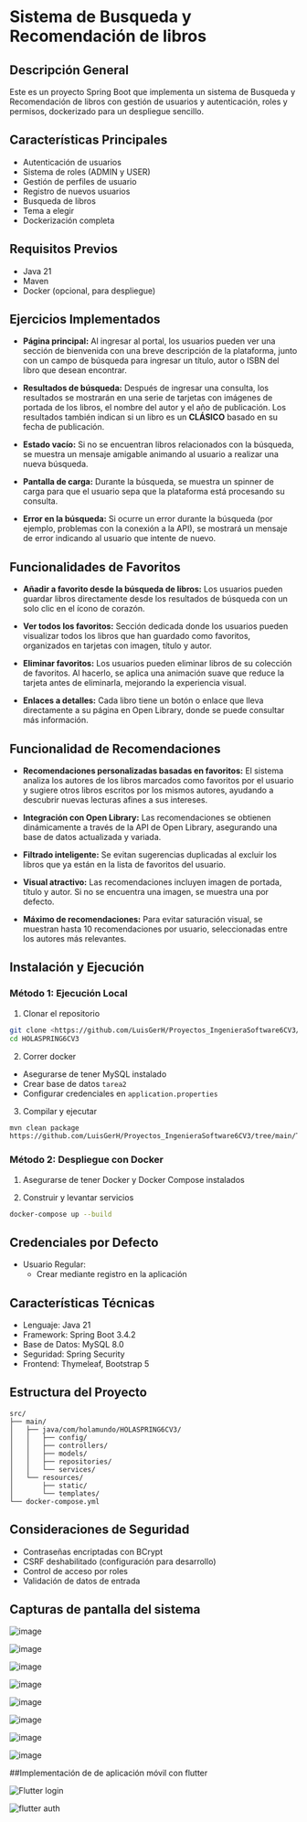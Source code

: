 # Sistema de Busqueda y Recomendación de libros

## Descripción General
Este es un proyecto Spring Boot que implementa un sistema de  Busqueda y Recomendación de libros con gestión de usuarios y autenticación, roles y permisos, dockerizado para un despliegue sencillo.

## Características Principales
- Autenticación de usuarios
- Sistema de roles (ADMIN y USER)
- Gestión de perfiles de usuario
- Registro de nuevos usuarios
- Busqueda de libros
- Tema a elegir
- Dockerización completa

## Requisitos Previos
- Java 21
- Maven
- Docker (opcional, para despliegue)

## Ejercicios Implementados

- **Página principal:** Al ingresar al portal, los usuarios pueden ver una sección de bienvenida con una breve descripción de la plataforma, junto con un campo de búsqueda para ingresar un título, autor o ISBN del libro que desean encontrar.
  
- **Resultados de búsqueda:** Después de ingresar una consulta, los resultados se mostrarán en una serie de tarjetas con imágenes de portada de los libros, el nombre del autor y el año de publicación. Los resultados también indican si un libro es un **CLÁSICO** basado en su fecha de publicación.

- **Estado vacío:** Si no se encuentran libros relacionados con la búsqueda, se muestra un mensaje amigable animando al usuario a realizar una nueva búsqueda.

- **Pantalla de carga:** Durante la búsqueda, se muestra un spinner de carga para que el usuario sepa que la plataforma está procesando su consulta.

- **Error en la búsqueda:** Si ocurre un error durante la búsqueda (por ejemplo, problemas con la conexión a la API), se mostrará un mensaje de error indicando al usuario que intente de nuevo.

## Funcionalidades de Favoritos
 
 - **Añadir a favorito desde la búsqueda de libros:** Los usuarios pueden guardar libros directamente desde los resultados de búsqueda con un solo clic en el ícono de corazón.
 
 - **Ver todos los favoritos:** Sección dedicada donde los usuarios pueden visualizar todos los libros que han guardado como favoritos, organizados en tarjetas con imagen, título y autor.
 
 - **Eliminar favoritos:** Los usuarios pueden eliminar libros de su colección de favoritos. Al hacerlo, se aplica una animación suave que reduce la tarjeta antes de eliminarla, mejorando la experiencia visual.
 
 - **Enlaces a detalles:** Cada libro tiene un botón o enlace que lleva directamente a su página en Open Library, donde se puede consultar más información.

## Funcionalidad de Recomendaciones

- **Recomendaciones personalizadas basadas en favoritos:** El sistema analiza los autores de los libros marcados como favoritos por el usuario y sugiere otros libros escritos por los mismos autores, ayudando a descubrir nuevas lecturas afines a sus intereses.

- **Integración con Open Library:** Las recomendaciones se obtienen dinámicamente a través de la API de Open Library, asegurando una base de datos actualizada y variada.

- **Filtrado inteligente:** Se evitan sugerencias duplicadas al excluir los libros que ya están en la lista de favoritos del usuario.

- **Visual atractivo:** Las recomendaciones incluyen imagen de portada, título y autor. Si no se encuentra una imagen, se muestra una por defecto.

- **Máximo de recomendaciones:** Para evitar saturación visual, se muestran hasta 10 recomendaciones por usuario, seleccionadas entre los autores más relevantes.

## Instalación y Ejecución

### Método 1: Ejecución Local
1. Clonar el repositorio
```bash
git clone <https://github.com/LuisGerH/Proyectos_IngenieraSoftware6CV3/tree/main/Tarea3>
cd HOLASPRING6CV3
```

2. Correr docker
- Asegurarse de tener MySQL instalado
- Crear base de datos `tarea2`
- Configurar credenciales en `application.properties`

3. Compilar y ejecutar
```bash
mvn clean package
https://github.com/LuisGerH/Proyectos_IngenieraSoftware6CV3/tree/main/Tarea3
```

### Método 2: Despliegue con Docker
1. Asegurarse de tener Docker y Docker Compose instalados

2. Construir y levantar servicios
```bash
docker-compose up --build
```

## Credenciales por Defecto
- Usuario Regular: 
  - Crear mediante registro en la aplicación

## Características Técnicas
- Lenguaje: Java 21
- Framework: Spring Boot 3.4.2
- Base de Datos: MySQL 8.0
- Seguridad: Spring Security
- Frontend: Thymeleaf, Bootstrap 5

## Estructura del Proyecto
```
src/
├── main/
│   ├── java/com/holamundo/HOLASPRING6CV3/
│   │   ├── config/
│   │   ├── controllers/
│   │   ├── models/
│   │   ├── repositories/
│   │   └── services/
│   └── resources/
│       ├── static/
│       └── templates/
└── docker-compose.yml
```

## Consideraciones de Seguridad
- Contraseñas encriptadas con BCrypt
- CSRF deshabilitado (configuración para desarrollo)
- Control de acceso por roles
- Validación de datos de entrada


## Capturas de pantalla del sistema

![image](https://github.com/user-attachments/assets/e34ed17f-4402-40b1-96cd-46e02b3511eb)

![image](https://github.com/user-attachments/assets/98cf01d3-c853-4e35-8dd1-053e92c3ef3d)

![image](https://github.com/user-attachments/assets/edbdff1a-5e18-45d5-a69b-4c6674e59151)

![image](https://github.com/user-attachments/assets/77f8f100-b0af-4057-a14f-5d6d34a26d6b)

![image](https://github.com/user-attachments/assets/082113fc-e048-4693-ad56-7af061fe2009)

![image](https://github.com/user-attachments/assets/53fdfae4-77bc-44bf-ac59-1d8db129a84a)

![image](https://github.com/user-attachments/assets/48e56e79-334d-4dae-9377-483bbb8c5f8e)

![image](https://github.com/user-attachments/assets/15a89215-d0e3-491b-9875-287bfd3201fa)

##Implementación de de aplicación móvil con flutter

![Flutter login](https://github.com/user-attachments/assets/65ee2b45-0bf5-4d50-b601-7ca4977538e9)

![flutter auth](https://github.com/user-attachments/assets/aac7a180-7ec1-451a-935b-0a84d84c3227)




